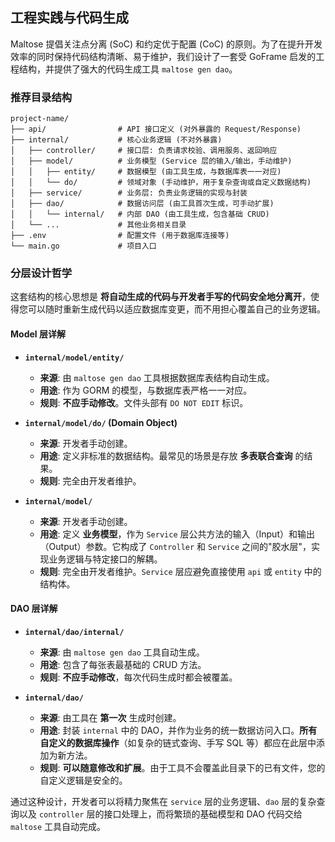 ## 工程实践与代码生成

Maltose 提倡关注点分离 (SoC) 和约定优于配置 (CoC) 的原则。为了在提升开发效率的同时保持代码结构清晰、易于维护，我们设计了一套受 GoFrame 启发的工程结构，并提供了强大的代码生成工具 `maltose gen dao`。

### 推荐目录结构

```
project-name/
├── api/                # API 接口定义 (对外暴露的 Request/Response)
├── internal/           # 核心业务逻辑 (不对外暴露)
│   ├── controller/     # 接口层: 负责请求校验、调用服务、返回响应
│   ├── model/          # 业务模型 (Service 层的输入/输出，手动维护)
│   │   ├── entity/     # 数据模型 (由工具生成，与数据库表一一对应)
│   │   └── do/         # 领域对象 (手动维护，用于复杂查询或自定义数据结构)
│   ├── service/        # 业务层: 负责业务逻辑的实现与封装
│   ├── dao/            # 数据访问层 (由工具首次生成，可手动扩展)
│   │   └── internal/   # 内部 DAO (由工具生成，包含基础 CRUD)
│   └── ...             # 其他业务相关目录
├── .env                # 配置文件 (用于数据库连接等)
└── main.go             # 项目入口
```

### 分层设计哲学

这套结构的核心思想是 **将自动生成的代码与开发者手写的代码安全地分离开**，使得您可以随时重新生成代码以适应数据库变更，而不用担心覆盖自己的业务逻辑。

#### Model 层详解

- **`internal/model/entity/`**

  - **来源**: 由 `maltose gen dao` 工具根据数据库表结构自动生成。
  - **用途**: 作为 GORM 的模型，与数据库表严格一一对应。
  - **规则**: **不应手动修改**。文件头部有 `DO NOT EDIT` 标识。

- **`internal/model/do/` (Domain Object)**

  - **来源**: 开发者手动创建。
  - **用途**: 定义非标准的数据结构。最常见的场景是存放 **多表联合查询** 的结果。
  - **规则**: 完全由开发者维护。

- **`internal/model/`**
  - **来源**: 开发者手动创建。
  - **用途**: 定义 **业务模型**，作为 `Service` 层公共方法的输入（Input）和输出（Output）参数。它构成了 `Controller` 和 `Service` 之间的"胶水层"，实现业务逻辑与特定接口的解耦。
  - **规则**: 完全由开发者维护。`Service` 层应避免直接使用 `api` 或 `entity` 中的结构体。

#### DAO 层详解

- **`internal/dao/internal/`**

  - **来源**: 由 `maltose gen dao` 工具自动生成。
  - **用途**: 包含了每张表最基础的 CRUD 方法。
  - **规则**: **不应手动修改**，每次代码生成时都会被覆盖。

- **`internal/dao/`**
  - **来源**: 由工具在 **第一次** 生成时创建。
  - **用途**: 封装 `internal` 中的 DAO，并作为业务的统一数据访问入口。**所有自定义的数据库操作**（如复杂的链式查询、手写 SQL 等）都应在此层中添加为新方法。
  - **规则**: **可以随意修改和扩展**。由于工具不会覆盖此目录下的已有文件，您的自定义逻辑是安全的。

通过这种设计，开发者可以将精力聚焦在 `service` 层的业务逻辑、`dao` 层的复杂查询以及 `controller` 层的接口处理上，而将繁琐的基础模型和 DAO 代码交给 `maltose` 工具自动完成。

